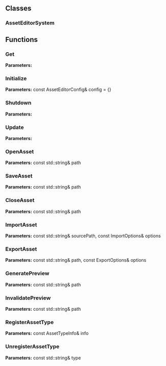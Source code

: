 
## Classes

### AssetEditorSystem




## Functions

### Get



**Parameters:** 

### Initialize



**Parameters:** const AssetEditorConfig& config = {}

### Shutdown



**Parameters:** 

### Update



**Parameters:** 

### OpenAsset



**Parameters:** const std::string& path

### SaveAsset



**Parameters:** const std::string& path

### CloseAsset



**Parameters:** const std::string& path

### ImportAsset



**Parameters:** const std::string& sourcePath, const ImportOptions& options

### ExportAsset



**Parameters:** const std::string& path, const ExportOptions& options

### GeneratePreview



**Parameters:** const std::string& path

### InvalidatePreview



**Parameters:** const std::string& path

### RegisterAssetType



**Parameters:** const AssetTypeInfo& info

### UnregisterAssetType



**Parameters:** const std::string& type
